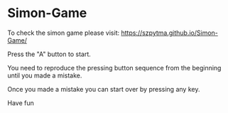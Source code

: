 # Simon-Game

To check the simon game please visit:
https://szpytma.github.io/Simon-Game/

Press the "A" button to start. 

You need to reproduce the pressing button sequence from the beginning until you made a mistake. 

Once you made a mistake you can start over by pressing any key.

Have fun
